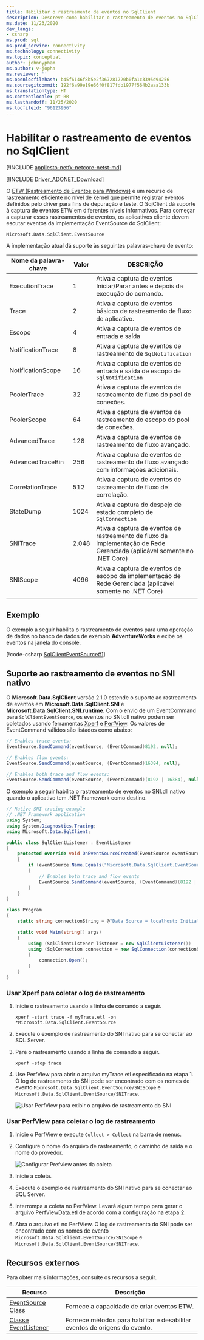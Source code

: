 ```yaml
---
title: Habilitar o rastreamento de eventos no SqlClient
description: Descreve como habilitar o rastreamento de eventos no SqlClient implementando um ouvinte de eventos e como acessar os dados do evento.
ms.date: 11/23/2020
dev_langs:
- csharp
ms.prod: sql
ms.prod_service: connectivity
ms.technology: connectivity
ms.topic: conceptual
author: johnnypham
ms.author: v-jopha
ms.reviewer: ''
ms.openlocfilehash: b45f6146f8b5e2f367281720b0fa1c3395d94256
ms.sourcegitcommit: 192f6a99e19e66f0f817fdb1977f564b2aaa133b
ms.translationtype: HT
ms.contentlocale: pt-BR
ms.lasthandoff: 11/25/2020
ms.locfileid: "96123956"
---
```

# <a name="enable-event-tracing-in-sqlclient"></a>Habilitar o rastreamento de eventos no SqlClient

[!INCLUDE [appliesto-netfx-netcore-netst-md](../../includes/appliesto-netfx-netcore-netst-md.md)]

[!INCLUDE [Driver_ADONET_Download](../../includes/driver_adonet_download.md)]

O [ETW (Rastreamento de Eventos para Windows)](/windows/win32/etw/event-tracing-portal) é um recurso de rastreamento eficiente no nível de kernel que permite registrar eventos definidos pelo driver para fins de depuração e teste. O SqlClient dá suporte à captura de eventos ETW em diferentes níveis informativos. Para começar a capturar esses rastreamentos de eventos, os aplicativos cliente devem escutar eventos da implementação EventSource do SqlClient:

```
Microsoft.Data.SqlClient.EventSource
```

A implementação atual dá suporte às seguintes palavras-chave de evento:

| Nome da palavra-chave | Valor | DESCRIÇÃO |
| ------------ | ----- | ----------- |
| ExecutionTrace | 1 | Ativa a captura de eventos Iniciar/Parar antes e depois da execução do comando. |
| Trace | 2 | Ativa a captura de eventos básicos de rastreamento de fluxo de aplicativo. |
| Escopo | 4 | Ativa a captura de eventos de entrada e saída |
| NotificationTrace | 8 | Ativa a captura de eventos de rastreamento de `SqlNotification` |
| NotificationScope | 16 | Ativa a captura de eventos de entrada e saída de escopo de `SqlNotification` |
| PoolerTrace | 32 | Ativa a captura de eventos de rastreamento de fluxo do pool de conexões. |
| PoolerScope | 64 | Ativa a captura de eventos de rastreamento do escopo do pool de conexões. |
| AdvancedTrace | 128 | Ativa a captura de eventos de rastreamento de fluxo avançado. |
| AdvancedTraceBin  | 256 | Ativa a captura de eventos de rastreamento de fluxo avançado com informações adicionais. |
| CorrelationTrace | 512 | Ativa a captura de eventos de rastreamento de fluxo de correlação. |
| StateDump | 1024 | Ativa a captura do despejo de estado completo de `SqlConnection` |
| SNITrace | 2\.048 | Ativa a captura de eventos de rastreamento de fluxo da implementação de Rede Gerenciada (aplicável somente no .NET Core) |
| SNIScope | 4096 | Ativa a captura de eventos de escopo da implementação de Rede Gerenciada (aplicável somente no .NET Core) |
|||

## <a name="example"></a>Exemplo
O exemplo a seguir habilita o rastreamento de eventos para uma operação de dados no banco de dados de exemplo **AdventureWorks** e exibe os eventos na janela do console.

[!code-csharp [SqlClientEventSource#1](~/../sqlclient/doc/samples/SqlClientEventSource.cs#1)]

## <a name="event-tracing-support-in-native-sni"></a>Suporte ao rastreamento de eventos no SNI nativo

O **Microsoft.Data.SqlClient** versão 2.1.0 estende o suporte ao rastreamento de eventos em **Microsoft.Data.SqlClient.SNI** e **Microsoft.Data.SqlClient.SNI.runtime**. Com o envio de um EventCommand para `SqlClientEventSource`, os eventos no SNI.dll nativo podem ser coletados usando ferramentas [Xperf](https://docs.microsoft.com/windows-hardware/test/wpt/) e [PerfView](https://github.com/microsoft/perfview). Os valores de EventCommand válidos são listados como abaixo:

```cs
// Enables trace events:
EventSource.SendCommand(eventSource, (EventCommand)8192, null);

// Enables flow events:
EventSource.SendCommand(eventSource, (EventCommand)16384, null);

// Enables both trace and flow events:
EventSource.SendCommand(eventSource, (EventCommand)(8192 | 16384), null);
```

O exemplo a seguir habilita o rastreamento de eventos no SNI.dll nativo quando o aplicativo tem .NET Framework como destino. 

```cs
// Native SNI tracing example
// .NET Framework application
using System;
using System.Diagnostics.Tracing;
using Microsoft.Data.SqlClient;

public class SqlClientListener : EventListener
{
    protected override void OnEventSourceCreated(EventSource eventSource)
    {
        if (eventSource.Name.Equals("Microsoft.Data.SqlClient.EventSource"))
        {
            // Enables both trace and flow events
            EventSource.SendCommand(eventSource, (EventCommand)(8192 | 16384), null);
        }
    }
}

class Program
{
    static string connectionString = @"Data Source = localhost; Initial Catalog = AdventureWorks;Integrated Security=true;";

    static void Main(string[] args)
    {
        using (SqlClientListener listener = new SqlClientListener())
        using (SqlConnection connection = new SqlConnection(connectionString))
        {
            connection.Open();
        }        
    }
}
```

### <a name="use-xperf-to-collect-trace-log"></a>Usar Xperf para coletar o log de rastreamento

1. Inicie o rastreamento usando a linha de comando a seguir.

   ```
   xperf -start trace -f myTrace.etl -on *Microsoft.Data.SqlClient.EventSource
   ```
   
2. Execute o exemplo de rastreamento do SNI nativo para se conectar ao SQL Server.

3. Pare o rastreamento usando a linha de comando a seguir.

   ```
   xperf -stop trace
   ```
   
4. Use PerfView para abrir o arquivo myTrace.etl especificado na etapa 1. O log de rastreamento do SNI pode ser encontrado com os nomes de evento `Microsoft.Data.SqlClient.EventSource/SNIScope` e `Microsoft.Data.SqlClient.EventSource/SNITrace`. 

   ![Usar PerfView para exibir o arquivo de rastreamento do SNI](media/view-event-trace-native-sni.png)


### <a name="use-perfview-to-collect-trace-log"></a>Usar PerfView para coletar o log de rastreamento

1. Inicie o PerfView e execute `Collect > Collect` na barra de menus.

2. Configure o nome do arquivo de rastreamento, o caminho de saída e o nome do provedor.

   ![Configurar Prefview antes da coleta](media/collect-event-trace-native-sni.png)
   
3. Inicie a coleta.

4. Execute o exemplo de rastreamento do SNI nativo para se conectar ao SQL Server.

5. Interrompa a coleta no PerfView. Levará algum tempo para gerar o arquivo PerfViewData.etl de acordo com a configuração na etapa 2.

6. Abra o arquivo etl no PerfView. O log de rastreamento do SNI pode ser encontrado com os nomes de evento `Microsoft.Data.SqlClient.EventSource/SNIScope` e `Microsoft.Data.SqlClient.EventSource/SNITrace`. 


## <a name="external-resources"></a>Recursos externos  
Para obter mais informações, consulte os recursos a seguir.  
  
|Recurso|Descrição|  
|--------------|-----------------|  
|[EventSource Class](/dotnet/api/system.diagnostics.tracing.eventsource)|Fornece a capacidade de criar eventos ETW.| 
|[Classe EventListener](/dotnet/api/system.diagnostics.tracing.eventlistener)|Fornece métodos para habilitar e desabilitar eventos de origens do evento.|
